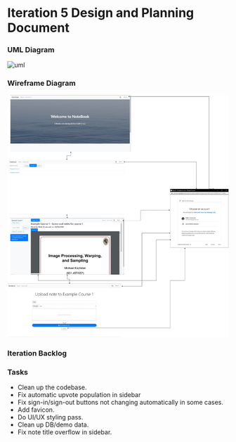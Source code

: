 # Iteration 5 Design and Planning Document

### UML Diagram
![uml](uml5.jpg)

### Wireframe Diagram
![wire](wire5.png)

### Iteration Backlog


### Tasks
* Clean up the codebase.
* Fix automatic upvote population in sidebar
* Fix sign-in/sign-out buttons not changing automatically in some cases.
* Add favicon.
* Do UI/UX styling pass.
* Clean up DB/demo data.
* Fix note title overflow in sidebar.
